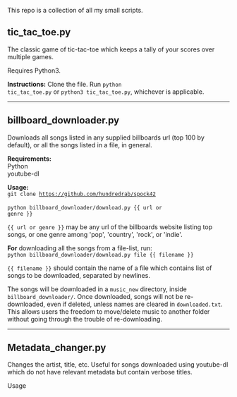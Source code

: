 This repo is a collection of all my small scripts.

<h2><b> tic_tac_toe.py</b></h2>
The classic game of tic-tac-toe which keeps a tally of your scores over multiple games.

Requires Python3.

<b>Instructions:</b>
Clone the file. Run <code>python tic_tac_toe.py</code> or <code>python3 tic_tac_toe.py</code>, whichever is applicable.


----------------------------
<h2><b> billboard_downloader.py</b></h2>
Downloads all songs listed in any supplied billboards url (top 100 by default), or all the songs listed in a file, in general.

<b>Requirements:</b><br>
Python<br>
youtube-dl

<b>Usage:</b><br>
<code>git clone https://github.com/hundredrab/spock42 </code> <br>
<code>python billboard_downloader/download.py {{ url or genre }}
</code>

<code>{{ url or genre }}</code> may be any url of the billboards website listing top songs, or one genre among 'pop', 'country', 'rock', or 'indie'.

<b>For</b> downloading all the songs from a file-list, run:
<code> python billboard_downloader/download.py file {{ filename }}</code>

<code>{{ filename }}</code> should contain the name of a file which contains list of songs to be downloaded, separated by newlines.

The songs will be downloaded in a <code>music\_new</code> directory, inside <code>billboard\_downloader/</code>. Once downloaded, songs will not be re-downloaded, even if deleted, unless names are cleared in <code>downloaded.txt</code>. This allows users the freedom to move/delete music to another folder without going through the trouble of re-downloading.


----------------------------
<h2><b> Metadata_changer.py</b></h2>
Changes the artist, title, etc. Useful for songs downloaded using youtube-dl which do not have relevant metadata but contain verbose titles.

Usage

